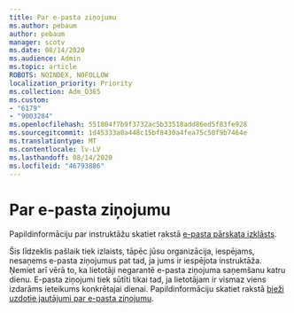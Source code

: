 ```yaml
---
title: Par e-pasta ziņojumu
ms.author: pebaum
author: pebaum
manager: scotv
ms.date: 08/14/2020
ms.audience: Admin
ms.topic: article
ROBOTS: NOINDEX, NOFOLLOW
localization_priority: Priority
ms.collection: Adm_O365
ms.custom:
- "6179"
- "9003284"
ms.openlocfilehash: 551804f7b9f3732ac5b33518add86ed5f83fe928
ms.sourcegitcommit: 1d45333a0a448c15bf8430a4fea75c50f9b7464e
ms.translationtype: MT
ms.contentlocale: lv-LV
ms.lasthandoff: 08/14/2020
ms.locfileid: "46793886"
---
```

# <a name="about-briefing-email"></a>Par e-pasta ziņojumu

Papildinformāciju par instruktāžu skatiet rakstā [e-pasta pārskata izklāsts](https://docs.microsoft.com/briefing/be-overview).  

Šis līdzeklis pašlaik tiek izlaists, tāpēc jūsu organizācija, iespējams, nesaņems e-pasta ziņojumus pat tad, ja jums ir iespējota instruktāža. Ņemiet arī vērā to, ka lietotāji negarantē e-pasta ziņojuma saņemšanu katru dienu. E-pasta ziņojumi tiek sūtīti tikai tad, ja lietotājam ir vismaz viens izdarāms ieteikums konkrētajai dienai. Papildinformāciju skatiet rakstā [bieži uzdotie jautājumi par e-pasta ziņojumu](https://docs.microsoft.com/briefing/be-faqs).